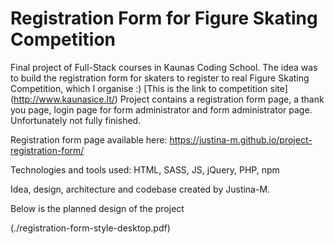 # Registration Form for Figure Skating Competition

Final project of Full-Stack courses in Kaunas Coding School.
The idea was to build the registration form for skaters to register to real Figure Skating Competition, which I organise :) [This is the link to competition site] (http://www.kaunasice.lt/)
Project contains a registration form page, a thank you page, login page for form administrator and form administrator page. Unfortunately not fully finished.

Registration form page available here: https://justina-m.github.io/project-registration-form/

Technologies and tools used: HTML, SASS, JS, jQuery, PHP, npm

Idea, design, architecture and codebase created by Justina-M.

Below is the planned design of the project

(./registration-form-style-desktop.pdf)
